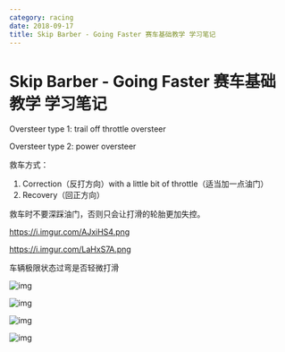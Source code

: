 ```yaml
---
category: racing
date: 2018-09-17
title: Skip Barber - Going Faster 赛车基础教学 学习笔记
---
```

# Skip Barber - Going Faster 赛车基础教学 学习笔记

Oversteer type 1: trail off throttle oversteer

Oversteer type 2: power oversteer

救车方式：

1. Correction（反打方向）with a little bit of throttle（适当加一点油门）
2. Recovery（回正方向）

救车时不要深踩油门，否则只会让打滑的轮胎更加失控。

https://i.imgur.com/AJxiHS4.png

https://i.imgur.com/LaHxS7A.png

车辆极限状态过弯是否轻微打滑

![img](https://i.imgur.com/0nbep9O.png)

![img](https://i.imgur.com/oquBHf6.png)

![img](https://i.imgur.com/mNoSK7w.png)

![img](https://i.imgur.com/2qcEooT.png)